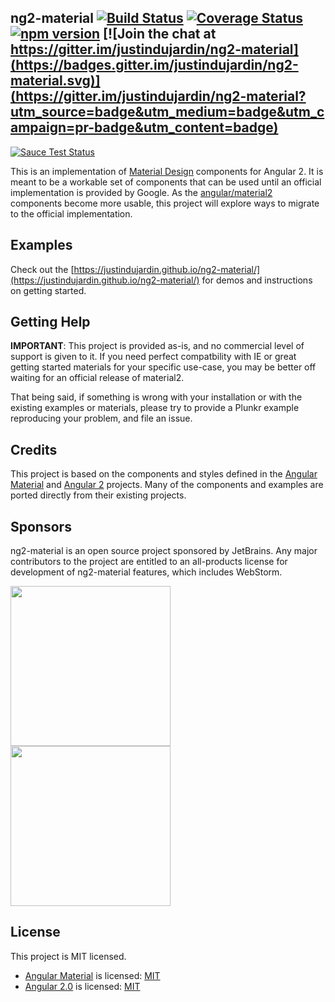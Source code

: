 ng2-material [![Build Status](https://travis-ci.org/justindujardin/ng2-material.svg?branch=master)](https://travis-ci.org/justindujardin/ng2-material) [![Coverage Status](https://coveralls.io/repos/justindujardin/ng2-material/badge.svg?branch=master&service=github)](https://coveralls.io/github/justindujardin/ng2-material?branch=master) [![npm version](https://badge.fury.io/js/ng2-material.svg)](http://badge.fury.io/js/ng2-material) [![Join the chat at https://gitter.im/justindujardin/ng2-material](https://badges.gitter.im/justindujardin/ng2-material.svg)](https://gitter.im/justindujardin/ng2-material?utm_source=badge&utm_medium=badge&utm_campaign=pr-badge&utm_content=badge)
---
[![Sauce Test Status](https://saucelabs.com/browser-matrix/ng2material.svg)](https://saucelabs.com/u/ng2material)

This is an implementation of [Material Design](https://www.google.com/design/spec/material-design/) components for Angular 2. It is meant to be a workable set of components that can be used until an official implementation is provided by Google. As the [angular/material2](https://github.com/angular/material2) components become more usable, this project will explore ways to migrate to the official implementation.

## Examples
Check out the [https://justindujardin.github.io/ng2-material/](https://justindujardin.github.io/ng2-material/) for demos and instructions on getting started.


## Getting Help

**IMPORTANT**: This project is provided as-is, and no commercial level of support is given to it. If you need perfect compatbility with IE or great getting started materials for your specific use-case, you may be better off waiting for an official release of material2.

That being said, if something is wrong with your installation or with the existing examples or materials, please try to provide a Plunkr example reproducing your problem, and file an issue.

## Credits 

This project is based on the components and styles defined in the 
[Angular Material](https://github.com/angular/material) and [Angular 2](https://github.com/angular/angular) projects. 
Many of the components and examples are ported directly from their existing projects.

## Sponsors

ng2-material is an open source project sponsored by JetBrains. Any major contributors to the project are entitled to an all-products license for development of ng2-material features, which includes WebStorm.

<a href="https://www.jetbrains.com/" target="_blank"><img src="https://rawgit.com/justindujardin/ng2-material/master/public/images/logo_jetbrains.svg" width="256"></a>
<a href="https://www.jetbrains.com/webstorm/" target="_blank"><img src="https://rawgit.com/justindujardin/ng2-material/master/public/images/logo_webstorm.svg" width="256"></a>


## License 

This project is MIT licensed.

- [Angular Material](https://github.com/angular/material) is licensed: [MIT](https://github.com/angular/material/blob/master/LICENSE)
- [Angular 2.0](https://github.com/angular/angular) is licensed: [MIT](https://github.com/angular/angular/blob/master/LICENSE)

